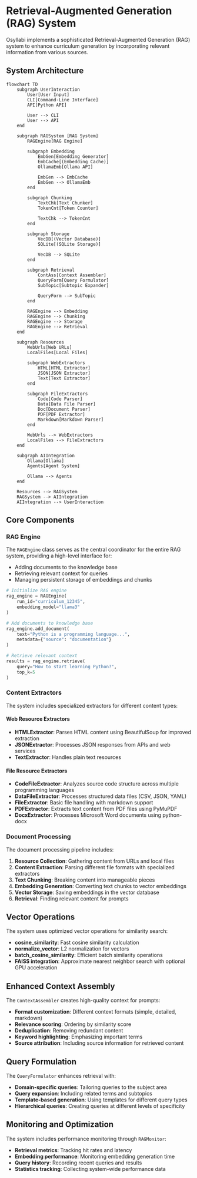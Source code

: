 # Retrieval-Augmented Generation (RAG) System

Osyllabi implements a sophisticated Retrieval-Augmented Generation (RAG) system to enhance curriculum generation by incorporating relevant information from various sources.

## System Architecture

```mermaid
flowchart TD
    subgraph UserInteraction
        User[User Input]
        CLI[Command-Line Interface]
        API[Python API]
        
        User --> CLI
        User --> API
    end
    
    subgraph RAGSystem [RAG System]
        RAGEngine[RAG Engine]
        
        subgraph Embedding
            EmbGen[Embedding Generator]
            EmbCache[(Embedding Cache)]
            OllamaEmb[Ollama API]
            
            EmbGen --> EmbCache
            EmbGen --> OllamaEmb
        end
        
        subgraph Chunking
            TextChk[Text Chunker]
            TokenCnt[Token Counter]
            
            TextChk --> TokenCnt
        end
        
        subgraph Storage
            VecDB[(Vector Database)]
            SQLite[(SQLite Storage)]
            
            VecDB --> SQLite
        end
        
        subgraph Retrieval
            ContAss[Context Assembler]
            QueryForm[Query Formulator]
            SubTopic[Subtopic Expander]
            
            QueryForm --> SubTopic
        end
        
        RAGEngine --> Embedding
        RAGEngine --> Chunking
        RAGEngine --> Storage
        RAGEngine --> Retrieval
    end
    
    subgraph Resources
        WebUrls[Web URLs]
        LocalFiles[Local Files]
        
        subgraph WebExtractors
            HTML[HTML Extractor]
            JSON[JSON Extractor]
            Text[Text Extractor]
        end
        
        subgraph FileExtractors
            Code[Code Parser]
            Data[Data File Parser]
            Doc[Document Parser]
            PDF[PDF Extractor]
            Markdown[Markdown Parser]
        end
        
        WebUrls --> WebExtractors
        LocalFiles --> FileExtractors
    end
    
    subgraph AIIntegration
        Ollama[Ollama]
        Agents[Agent System]
        
        Ollama --> Agents
    end
    
    Resources --> RAGSystem
    RAGSystem --> AIIntegration
    AIIntegration --> UserInteraction
```

## Core Components

### RAG Engine

The `RAGEngine` class serves as the central coordinator for the entire RAG system, providing a high-level interface for:

- Adding documents to the knowledge base
- Retrieving relevant context for queries
- Managing persistent storage of embeddings and chunks

```python
# Initialize RAG engine
rag_engine = RAGEngine(
    run_id="curriculum_12345",
    embedding_model="llama3"
)

# Add documents to knowledge base
rag_engine.add_document(
    text="Python is a programming language...",
    metadata={"source": "documentation"}
)

# Retrieve relevant context
results = rag_engine.retrieve(
    query="How to start learning Python?",
    top_k=5
)
```

### Content Extractors

The system includes specialized extractors for different content types:

#### Web Resource Extractors

- **HTMLExtractor**: Parses HTML content using BeautifulSoup for improved extraction
- **JSONExtractor**: Processes JSON responses from APIs and web services
- **TextExtractor**: Handles plain text resources

#### File Resource Extractors

- **CodeFileExtractor**: Analyzes source code structure across multiple programming languages
- **DataFileExtractor**: Processes structured data files (CSV, JSON, YAML)
- **FileExtractor**: Basic file handling with markdown support
- **PDFExtractor**: Extracts text content from PDF files using PyMuPDF
- **DocxExtractor**: Processes Microsoft Word documents using python-docx

### Document Processing

The document processing pipeline includes:

1. **Resource Collection**: Gathering content from URLs and local files
2. **Content Extraction**: Parsing different file formats with specialized extractors
3. **Text Chunking**: Breaking content into manageable pieces
4. **Embedding Generation**: Converting text chunks to vector embeddings
5. **Vector Storage**: Saving embeddings in the vector database
6. **Retrieval**: Finding relevant content for prompts

## Vector Operations

The system uses optimized vector operations for similarity search:

- **cosine_similarity**: Fast cosine similarity calculation
- **normalize_vector**: L2 normalization for vectors
- **batch_cosine_similarity**: Efficient batch similarity operations
- **FAISS integration**: Approximate nearest neighbor search with optional GPU acceleration

## Enhanced Context Assembly

The `ContextAssembler` creates high-quality context for prompts:

- **Format customization**: Different context formats (simple, detailed, markdown)
- **Relevance scoring**: Ordering by similarity score
- **Deduplication**: Removing redundant content
- **Keyword highlighting**: Emphasizing important terms
- **Source attribution**: Including source information for retrieved content

## Query Formulation

The `QueryFormulator` enhances retrieval with:

- **Domain-specific queries**: Tailoring queries to the subject area
- **Query expansion**: Including related terms and subtopics
- **Template-based generation**: Using templates for different query types
- **Hierarchical queries**: Creating queries at different levels of specificity

## Monitoring and Optimization

The system includes performance monitoring through `RAGMonitor`:

- **Retrieval metrics**: Tracking hit rates and latency
- **Embedding performance**: Monitoring embedding generation time
- **Query history**: Recording recent queries and results
- **Statistics tracking**: Collecting system-wide performance data
````
